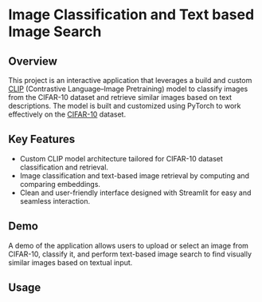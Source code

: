 # Image Classification and Text based Image Search
## Overview
This project is an interactive application that leverages a build and custom [CLIP](https://github.com/openai/CLIP) (Contrastive Language–Image Pretraining) model to classify images from the CIFAR-10 dataset and retrieve similar images based on text descriptions. The model is built and customized using PyTorch to work effectively on the [CIFAR-10](https://huggingface.co/datasets/uoft-cs/cifar10) dataset.

## Key Features
- Custom CLIP model architecture tailored for CIFAR-10 dataset classification and retrieval.
- Image classification and text-based image retrieval by computing and comparing embeddings.
- Clean and user-friendly interface designed with Streamlit for easy and seamless interaction.

## Demo
A demo of the application allows users to upload or select an image from CIFAR-10, classify it, and perform text-based image search to find visually similar images based on textual input.

## Usage
